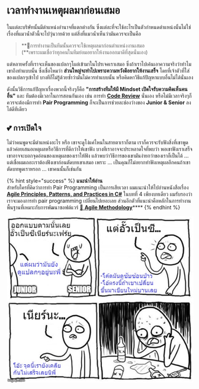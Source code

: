 # เวลาทำงานเหตุผลมาก่อนเสมอ

ในแต่ละบริษัทนั้นมีตำแหน่งอำนาจที่แตกต่างกัน ซึ่งแต่ละที่จะใช้อะไรเป็นตัวกำหนดตำแหน่งนั้นไม่ใช่เรื่องที่แมวน้ำตัวนี้จะไปวุ่นวายด้วย แต่สิ่งที่แมวน้ำเห็นว่ามันควรจะเป็นคือ 

> **💖การทำงานเป็นทีมนั้นควรจะใช้เหตุผลมาก่อนตำแหน่งงานเสมอ  
> \(**เพราะผมเชื่อว่าทุกคนในทีมย่อมอยากให้งานออกมาดีที่สุดนั่นเอง\)

แต่หลายครั้งที่เราจะเห็นของแปลกๆโผล่เข้ามาในโปรเจคเราเสมอ ซึ่งถ้าเราไปเค้นเอาความจริงว่าทำไมเขาถึงทำแบบนั้น ซึ่งเชื่อไหมว่า **ส่วนใหญ่จะทำไปเพราะความหวังดีอยากให้งานเสร็จ** โดยที่เจ้าตัวที่ใส่ของแปลกๆเข้าไป บางทีก็ไม่รู้ด้วยซ้ำว่ามันไม่ควรทำแบบนั้น หรือคิดหาวิธีแก้ปัญหาแบบอื่นไม่ได้นั่นเอง

ดังนั้นวิธีการแก้ปัญหาเรื่องพวกนี้จริงๆก็คือ **"การสร้างทีมให้มี Mindset เปิดใจรับความคิดเห็นคนอื่น"** และ ทีมต้องมีเวลาในการสอนกันเอง เช่น การทำ [**Code Review**](https://www.saladpuk.com/basic/agile-methodology/code-review) นั่นเอง หรือไม่มีเวลาจริงๆก็ควรจะต้องมีการทำ **Pair Programming** ก็จะเป็นการช่วยละช่องว่างของ **Junior & Senior** ลงได้ดีทีเดียว

## 💕 การเปิดใจ

ไม่ว่าคนพูดจะมีตำแหน่งอะไร หรือ เขาจะดูโง่แค่ไหนในสายตาเราก็ตาม เราก็ควรจะรับฟังสิ่งที่เขาพูด แล้วค่อยเสนอเหตุผลหรือวิธีการที่ดีกว่าให้เขาฟัง บางทีเราอาจจะประหลาดใจที่พบว่า พอเขาฟังเราเสร็จ เขาอาจจะบอกจุดอ่อนของเหตุผลของเราให้ฟัง แล้วพบว่าวิธีการของเขามันง่ายกว่าของเราก็เป็นได้ ... แต่เชื่อผมเถอะเราต้องฟังเขาก่อนตัดบทเขาเสมอ เพราะ ... เป็นคุณก็ไม่อยากทำฟังเหตุผลอีกคนถ้าเขาตัดบทพูดเราหรอก ... เขาคนนั้นก็เช่นกัน

{% hint style="success" %}
**แนะนำให้อ่าน**  
สำหรับใครที่คิดว่าการทำ Pair Programming เป็นการเสียเวลา ผมแนะนำให้ไปอ่านหนังสือเรื่อง [**Agile Principles, Patterns, and Practices in C\#**](https://www.amazon.com/Agile-Principles-Patterns-Practices-C/dp/0131857258) ในบทที่ 4 เพียงบทเดียว ผมรับรองว่าเราจะมองการทำ pair programming เปลี่ยนไปเยอะเลย ส่วนอีกตัวที่แนะนำคือหลักในการทำงานพื้นฐานที่เหมาะกับการพัฒนาซอฟต์แวร์ [👦 **Agile Methodology**](https://www.saladpuk.com/basic/agile-methodology)\*\*\*\*
{% endhint %}

![](.gitbook/assets/3pgbxz.jpg)

